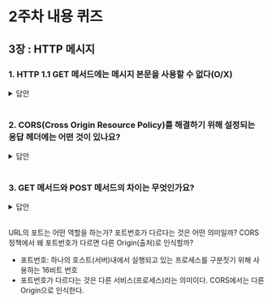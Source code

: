 # 2주차 내용 퀴즈

## 3장 : HTTP 메시지

### 1. HTTP 1.1 GET 메서드에는 메시지 본문을 사용할 수 없다(O/X)

<details>
<summary>답안</summary>
<div markdown="1">

X, 사용할 수도 있다.

- 2014년에 이후에 나온 RFC 7230-7237에서 개정되었다.(GET 메시지는 메시지 본문이 없다라는 문구가 삭제되었다.)
- elastic search는 GET 메서드에 메시지 본문을 함께 사용하고 있다.
```
GET /_search
{
  "query": {
    "query_string": {
      "query" : "foo"
    }
  }
}
```
- 그러나 프레임워크, 서버등에서 GET 메서드의 메시지 본문사용을 지원 하지 않는 경우가 많다.
- 정리하면 스펙 상으로는 사용할 수도 있다. 그러나 왠만하면 사용하지 말자. 사용하려면 잘 확인하고 사용하자

</div>
</details>

<br>


### 2. CORS(Cross Origin Resource Policy)를 해결하기 위해 설정되는 응답 헤더에는 어떤 것이 있나요?

<details>
<summary>답안</summary>
<div markdown="1">


응답 헤더 - `Access-Control-Allow-Origin`
- 브라우저에게 리소스에 접근할 수 있는 출처를 알려줌
  
Access-Control-Allow-Origin : *
- 모든 출처의 요청을 허용하도록 브라우저에게 지시함

Access-Control-Allow-Origin : www.test.com
- www.test.com의 요청만 허용하도록 브라우저에게 지시함 ()
- 만약 www.test2.com에서 요청을 한다면 브라우저는 요청을 막고 에러를 발생함
- CORS는 브라우저에서 구현, 사용하는 브라우저 보안


</div>
</details>

<br>


### 3. GET 메서드와 POST 메서드의 차이는 무엇인가요?
<details>
<summary>답안</summary>
<div markdown="1">

멱등성 여부

- GET 메서드는 멱등성을 가진다. 
  - 1번 요청하나 2번 요청하나 결과가 변하지 않는다.
  - 서버 리소스에 변화를 일으키지 않기 때문에 안전한 메서드이다.
  - 멱등성을 가지는 메서드는 GET, HEAD, PUT, DELETE, OPTIONS가 있다

- POST 메서드는 멱등성을 가지지 않는다
  - 서버 리소스에 변화를 일으킨다.

- PUT, DELETE 메서드는 안전하지 않은 메서드이지만, 멱등성을 가진다.

</div>
</details>

<br>



URL의 포트는 어떤 역할을 하는가? 포트번호가 다르다는 것은 어떤 의미일까? CORS 정책에서 왜 포트번호가 다르면 다른 Origin(출처)로 인식할까?

- 포트번호: 하나의 호스트(서버)내에서 실행되고 있는 프로세스를 구분짓기 위해 사용하는 16비트 번호
- 포트번호가 다르다는 것은 다른 서비스(프로세스)라는 의미이다. CORS에서는 다른 Origin으로 인식한다.